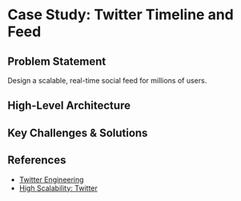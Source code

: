 # Case Study: Twitter Timeline and Feed

## Problem Statement
Design a scalable, real-time social feed for millions of users.

## High-Level Architecture

## Key Challenges & Solutions

## References
- [Twitter Engineering](https://blog.twitter.com/engineering/en_us)
- [High Scalability: Twitter](http://highscalability.com/blog/2013/9/20/how-twitter-handles-3-000-tweets-per-second-at-tsunami-scale.html)

